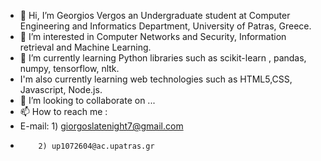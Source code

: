 - 👋 Hi, I’m Georgios Vergos an Undergraduate student at Computer Engineering and Informatics Department, University of Patras, Greece.
- 👀 I’m interested in  Computer Networks and Security, Information retrieval and Machine Learning.
- 🌱 I’m currently learning Python libraries such as scikit-learn , pandas, numpy, tensorflow, nltk.
- I'm also currently learning web technologies such as HTML5,CSS, Javascript, Node.js.
- 💞️ I’m looking to collaborate on ...
- 📫 How to reach me :
- E-mail: 1) giorgoslatenight7@gmail.com
-         2) up1072604@ac.upatras.gr
<!---
Vergosss/Vergosss is a ✨ special ✨ repository because its `README.md` (this file) appears on your GitHub profile.
You can click the Preview link to take a look at your changes.
--->
